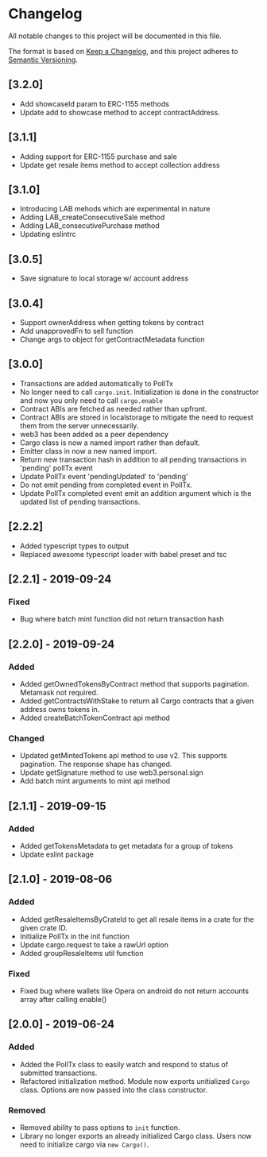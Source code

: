 # Changelog

All notable changes to this project will be documented in this file.

The format is based on [Keep a Changelog](https://keepachangelog.com/en/1.0.0/),
and this project adheres to [Semantic Versioning](https://semver.org/spec/v2.0.0.html).

## [3.2.0]

- Add showcaseId param to ERC-1155 methods
- Update add to showcase method to accept contractAddress.

## [3.1.1]

- Adding support for ERC-1155 purchase and sale
- Update get resale items method to accept collection address

## [3.1.0]

- Introducing LAB mehods which are experimental in nature
- Adding LAB_createConsecutiveSale method
- Adding LAB_consecutivePurchase method
- Updating eslintrc 

## [3.0.5]

- Save signature to local storage w/ account address

## [3.0.4]

- Support ownerAddress when getting tokens by contract
- Add unapprovedFn to sell function
- Change args to object for getContractMetadata function

## [3.0.0]

- Transactions are added automatically to PollTx
- No longer need to call `cargo.init`. Initialization is done in the constructor and now you only need to call `cargo.enable`
- Contract ABIs are fetched as needed rather than upfront.
- Contract ABIs are stored in localstorage to mitigate the need to request them from the server unnecessarily.
- web3 has been added as a peer dependency
- Cargo class is now a named import rather than default.
- Emitter class in now a new named import.
- Return new transaction hash in addition to all pending transactions in 'pending' pollTx event
- Update PollTx event 'pendingUpdated' to 'pending'
- Do not emit pending from completed event in PollTx.
- Update PollTx completed event emit an addition argument which is the updated list of pending transactions.

## [2.2.2]

- Added typescript types to output
- Replaced awesome typescript loader with babel preset and tsc

## [2.2.1] - 2019-09-24

### Fixed

- Bug where batch mint function did not return transaction hash

## [2.2.0] - 2019-09-24

### Added

- Added getOwnedTokensByContract method that supports pagination. Metamask not required.
- Added getContractsWithStake to return all Cargo contracts that a given address owns tokens in.
- Added createBatchTokenContract api method

### Changed

- Updated getMintedTokens api method to use v2. This supports pagination. The response shape has changed.
- Update getSignature method to use web3.personal.sign
- Add batch mint arguments to mint api method

## [2.1.1] - 2019-09-15

### Added

- Added getTokensMetadata to get metadata for a group of tokens
- Update eslint package

## [2.1.0] - 2019-08-06

### Added

- Added getResaleItemsByCrateId to get all resale items in a crate for the given crate ID.
- Initialize PollTx in the init function
- Update cargo.request to take a rawUrl option
- Added groupResaleItems util function

### Fixed

- Fixed bug where wallets like Opera on android do not return accounts array after calling enable()

## [2.0.0] - 2019-06-24

### Added

- Added the PollTx class to easily watch and respond to status of submitted transactions.
- Refactored initialization method. Module now exports unitialized `Cargo` class. Options are now passed into the class constructor.

### Removed

- Removed ability to pass options to `init` function.
- Library no longer exports an already initialized Cargo class. Users now need to initialize cargo via `new Cargo()`.
